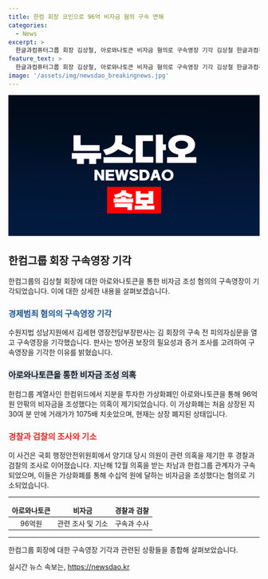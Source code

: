 ```yaml
---
title: 한컴 회장 코인으로 96억 비자금 혐의 구속 면해
categories:
  - News
excerpt: >
  한글과컴퓨터그룹 회장 김상철, 아로와나토큰 비자금 혐의로 구속영장 기각 김상철 한글과컴퓨터(한컴) 회장이 아로와나토큰을 통해 비자금을 조성한 혐의로 구속영장을 기각받았다. 혐의를 시인하고 피해가 어느 정도 회복된 점을 고려해 구속영장이 기각된 것으로 전해졌다. 지난해에는 김 회장의 차남과 아로와나테크 대표 A씨가 비자금 혐의로 기소되었고, 각각 징역 3년, 징역 2년6개월을 선고받은 바 있다.
feature_text: >
  한글과컴퓨터그룹 회장 김상철, 아로와나토큰 비자금 혐의로 구속영장 기각 김상철 한글과컴퓨터(한컴) 회장이 아로와나토큰을 통해 비자금을 조성한 혐의로 구속영장을 기각받았다. 혐의를 시인하고 피해가 어느 정도 회복된 점을 고려해 구속영장이 기각된 것으로 전해졌다. 지난해에는 김 회장의 차남과 아로와나테크 대표 A씨가 비자금 혐의로 기소되었고, 각각 징역 3년, 징역 2년6개월을 선고받은 바 있다.
image: '/assets/img/newsdao_breakingnews.jpg'
---
```


<p><img src="/assets/img/newsdao_breakingnews.jpg" alt="pcversion 속보" /></p>

<h2 data-ke-size="size26">한컴그룹 회장 구속영장 기각</h2>

<p data-ke-size="size16">한컴그룹의 김상철 회장에 대한 아로와나토큰을 통한 비자금 조성 혐의의 구속영장이 기각되었습니다. 이에 대한 상세한 내용을 살펴보겠습니다.</p>

<h3><b><span style="color: #1a5490;">경제범죄 혐의의 구속영장 기각</span></b></h3>

<p data-ke-size="size16">수원지법 성남지원에서 김세현 영장전담부장판사는 김 회장의 구속 전 피의자심문을 열고 구속영장을 기각했습니다. 판사는 방어권 보장의 필요성과 증거 조사를 고려하여 구속영장을 기각한 이유를 밝혔습니다.</p>

<h3><b><span style="background-color: #21538527;">아로와나토큰을 통한 비자금 조성 의혹</span></b></h3>

<p data-ke-size="size16">한컴그룹 계열사인 한컴위드에서 지분을 투자한 가상화폐인 아로와나토큰을 통해 96억원 안팎의 비자금을 조성했다는 의혹이 제기되었습니다. 이 가상화폐는 처음 상장된 지 30여 분 만에 거래가가 1075배 치솟았으며, 현재는 상장 폐지된 상태입니다.</p>

<h3><b><span style="color: #ee2323;">경찰과 검찰의 조사와 기소</span></b></h3>

<p data-ke-size="size16">이 사건은 국회 행정안전위원회에서 양기대 당시 의원이 관련 의혹을 제기한 후 경찰과 검찰의 조사로 이어졌습니다. 지난해 12월 의혹을 받는 차남과 한컴그룹 관계자가 구속되었으며, 이들은 가상화폐를 통해 수십억 원에 달하는 비자금을 조성했다는 혐의로 기소되었습니다.</p>

<hr>

<table>
<thead>
<tr>
<td style="text-align: center; height: 17px;"><b>아로와나토큰</b></td>
<td style="text-align: center; height: 17px;"><b>비자금</b></td>
<td style="text-align: center; height: 17px;"><b>경찰과 검찰</b></td>
</tr>
</thead>
<tbody>
<tr>
<td style="text-align: center; height: 17px;">96억원</td>
<td style="text-align: center; height: 17px;">관련 조사 및 기소</td>
<td style="text-align: center; height: 17px;">구속과 수사</td>
</tr>
</tbody>
</table>

<hr>

<p data-ke-size="size16">한컴그룹 회장에 대한 구속영장 기각과 관련된 상황들을 종합해 살펴보았습니다.</p>
실시간 뉴스 속보는, <a href="https://newsdao.kr" rel="dofollow">https://newsdao.kr</a>


